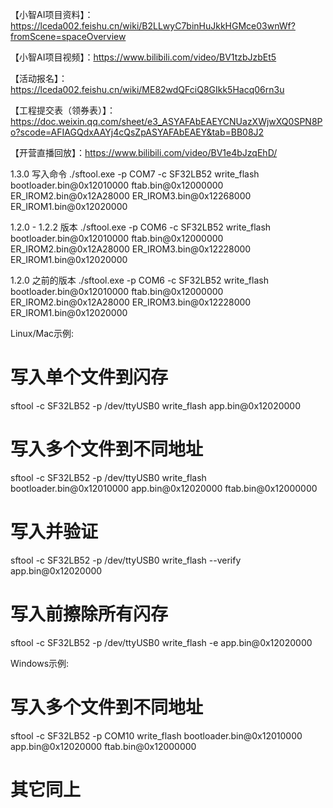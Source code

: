 
【小智AI项目资料】：https://lceda002.feishu.cn/wiki/B2LLwyC7binHuJkkHGMce03wnWf?fromScene=spaceOverview

【小智AI项目视频】：https://www.bilibili.com/video/BV1tzbJzbEt5

【活动报名】：https://lceda002.feishu.cn/wiki/ME82wdQFciQ8GIkk5Hacq06rn3u

【工程提交表（领券表）】：https://doc.weixin.qq.com/sheet/e3_ASYAFAbEAEYCNUazXWjwXQ0SPN8Po?scode=AFIAGQdxAAYj4cQsZpASYAFAbEAEY&tab=BB08J2

【开营直播回放】：https://www.bilibili.com/video/BV1e4bJzqEhD/



1.3.0 写入命令
./sftool.exe -p COM7 -c SF32LB52 write_flash bootloader.bin@0x12010000 ftab.bin@0x12000000 ER_IROM2.bin@0x12A28000 ER_IROM3.bin@0x12268000 ER_IROM1.bin@0x12020000

1.2.0 - 1.2.2 版本
./sftool.exe -p COM6 -c SF32LB52 write_flash bootloader.bin@0x12010000 ftab.bin@0x12000000 ER_IROM2.bin@0x12A28000 ER_IROM3.bin@0x12228000 ER_IROM1.bin@0x12020000

1.2.0 之前的版本
./sftool.exe -p COM6 -c SF32LB52 write_flash bootloader.bin@0x12010000 ftab.bin@0x12000000 ER_IROM2.bin@0x12A28000 ER_IROM3.bin@0x12228000 ER_IROM1.bin@0x12020000


Linux/Mac示例:

# 写入单个文件到闪存
sftool -c SF32LB52 -p /dev/ttyUSB0 write_flash app.bin@0x12020000

# 写入多个文件到不同地址
sftool -c SF32LB52 -p /dev/ttyUSB0 write_flash bootloader.bin@0x12010000 app.bin@0x12020000 ftab.bin@0x12000000

# 写入并验证
sftool -c SF32LB52 -p /dev/ttyUSB0 write_flash --verify app.bin@0x12020000

# 写入前擦除所有闪存
sftool -c SF32LB52 -p /dev/ttyUSB0 write_flash -e app.bin@0x12020000


Windows示例:

# 写入多个文件到不同地址
sftool -c SF32LB52 -p COM10 write_flash bootloader.bin@0x12010000 app.bin@0x12020000 ftab.bin@0x12000000
# 其它同上

